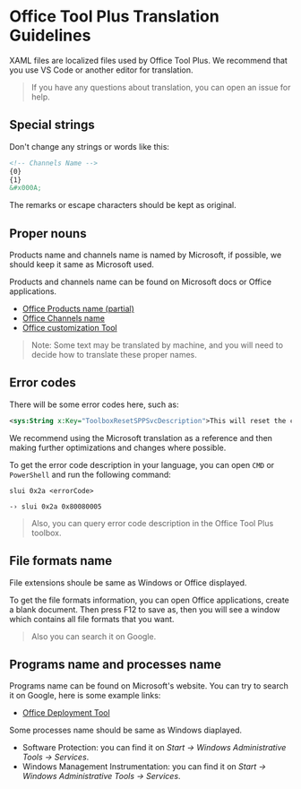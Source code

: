 # Office Tool Plus Translation Guidelines

XAML files are localized files used by Office Tool Plus. We recommend that you use VS Code or another editor for translation.

> If you have any questions about translation, you can open an issue for help.

## Special strings

Don't change any strings or words like this:

```xml
<!-- Channels Name -->
{0}
{1}
&#x000A;
```

The remarks or escape characters should be kept as original.

## Proper nouns

Products name and channels name is named by Microsoft, if possible, we should keep it same as Microsoft used.

Products and channels name can be found on Microsoft docs or Office applications.

- [Office Products name (partial)](https://docs.microsoft.com/en-us/office365/troubleshoot/installation/product-ids-supported-office-deployment-click-to-run)
- [Office Channels name](https://docs.microsoft.com/en-us/deployoffice/overview-update-channels)
- [Office customization Tool](https://go.microsoft.com/fwlink/?linkid=854077)

> Note: Some text may be translated by machine, and you will need to decide how to translate these proper names.

## Error codes

There will be some error codes here, such as:

```xml
<sys:String x:Key="ToolboxResetSPPSvcDescription">This will reset the configuration of Software Protection service. Applies to "Server execution failed (0x80080005)" when activating Office.</sys:String>
```

We recommend using the Microsoft translation as a reference and then making further optimizations and changes where possible.

To get the error code description in your language, you can open `CMD` or `PowerShell` and run the following command:

```batch
slui 0x2a <errorCode>

-› slui 0x2a 0x80080005
```

> Also, you can query error code description in the Office Tool Plus toolbox.

## File formats name

File extensions shoule be same as Windows or Office displayed.

To get the file formats information, you can open Office applications, create a blank document. Then press F12 to save as, then you will see a window which contains all file formats that you want.

> Also you can search it on Google.

## Programs name and processes name

Programs name can be found on Microsoft's website. You can try to search it on Google, here is some example links:

- [Office Deployment Tool](https://aka.ms/ODT)

Some processes name should be same as Windows diaplayed.

- Software Protection: you can find it on *Start -> Windows Administrative Tools -> Services*.
- Windows Management Instrumentation: you can find it on *Start -> Windows Administrative Tools -> Services*.

